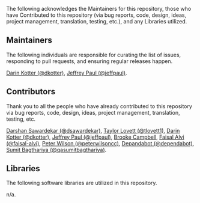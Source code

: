 The following acknowledges the Maintainers for this repository, those who have Contributed to this repository (via bug reports, code, design, ideas, project management, translation, testing, etc.), and any Libraries utilized.

## Maintainers

The following individuals are responsible for curating the list of issues, responding to pull requests, and ensuring regular releases happen.

[Darin Kotter (@dkotter)](https://github.com/dkotter), [Jeffrey Paul (@jeffpaul)](https://github.com/jeffpaul).

## Contributors

Thank you to all the people who have already contributed to this repository via bug reports, code, design, ideas, project management, translation, testing, etc.

[Darshan Sawardekar (@dsawardekar)](https://github.com/dsawardekar), [Taylor Lovett (@tlovett1)](https://github.com/tlovett1), [Darin Kotter (@dkotter)](https://github.com/dkotter), [Jeffrey Paul (@jeffpaul)](https://github.com/jeffpaul), [Brooke Campbell](https://www.linkedin.com/in/brookecampbelldesign/), [Faisal Alvi (@faisal-alvi)](https://github.com/faisal-alvi), [Peter Wilson (@peterwilsoncc)](https://github.com/peterwilsoncc), [Depandabot (@dependabot)](https://github.com/apps/dependabot), [Sumit Bagthariya (@qasumitbagthariya)](https://github.com/qasumitbagthariya).

## Libraries

The following software libraries are utilized in this repository.

n/a.
